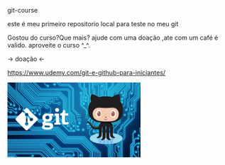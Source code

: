 git-course

este é meu primeiro repositorio local para teste no meu git
 
Gostou do curso?Que mais? ajude com uma doação ,ate com um café é valido.
aproveite o curso ^_^.

-> doação <-


  https://www.udemy.com/git-e-github-para-iniciantes/

<img src="img/git_github.jpg" width="300" >

